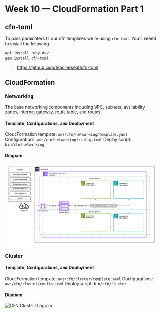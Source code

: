 # Week 10 — CloudFormation Part 1
## cfn-toml
To pass paramaters to our cfn templates we're using `cfn-toml`.
You'll neeed to install the following:
```sh
apt install ruby-dev
gem install cfn-toml
```
> https://github.com/teacherseat/cfn-toml
## CloudFormation
### Networking
The base networking components including VPC, subnets, availability zones, internet gateway, route table, and routes.
#### Template, Configurations, and Deployment
CloudFormation template: `aws/cfn/networking/template.yaml`
Configurations: `aws/cfn/networking/config.toml`
Deploy script: `bin/cfn/networking`
#### Diagram
![CFN Networking Diagram](assets/CFN_Networking_Diagram.png)
### Cluster

#### Template, Configurations, and Deployment
CloudFormation template: `aws/cfn/cluster/template.yaml`
Configurations: `aws/cfn/cluster/config.toml`
Deploy script: `bin/cfn/cluster`
#### Diagram
![CFN Cluster Diagram]()